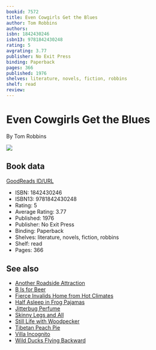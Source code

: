 ```yaml
---
bookid: 7572
title: Even Cowgirls Get the Blues
author: Tom Robbins
authors: 
isbn: 1842430246
isbn13: 9781842430248
rating: 5
avgrating: 3.77
publisher: No Exit Press
binding: Paperback
pages: 366
published: 1976
shelves: literature, novels, fiction, robbins
shelf: read
review: 
---
```


# Even Cowgirls Get the Blues

By Tom Robbins

![](https://i.gr-assets.com/images/S/compressed.photo.goodreads.com/books/1336172455l/7572.jpg)

## Book data

[GoodReads ID/URL](https://www.goodreads.com/book/show/7572)

- ISBN: 1842430246
- ISBN13: 9781842430248
- Rating: 5
- Average Rating: 3.77
- Published: 1976
- Publisher: No Exit Press
- Binding: Paperback
- Shelves: literature, novels, fiction, robbins
- Shelf: read
- Pages: 366


## See also

- [Another Roadside Attraction](Another_Roadside_Attraction.md)
- [B Is for Beer](B_Is_for_Beer.md)
- [Fierce Invalids Home from Hot Climates](Fierce_Invalids_Home_from_Hot_Climates.md)
- [Half Asleep in Frog Pajamas](Half_Asleep_in_Frog_Pajamas.md)
- [Jitterbug Perfume](Jitterbug_Perfume.md)
- [Skinny Legs and All](Skinny_Legs_and_All.md)
- [Still Life with Woodpecker](Still_Life_with_Woodpecker.md)
- [Tibetan Peach Pie](Tibetan_Peach_Pie-_A_True_Account_of_an_Imaginative_Life.md)
- [Villa Incognito](Villa_Incognito.md)
- [Wild Ducks Flying Backward](Wild_Ducks_Flying_Backward.md)
